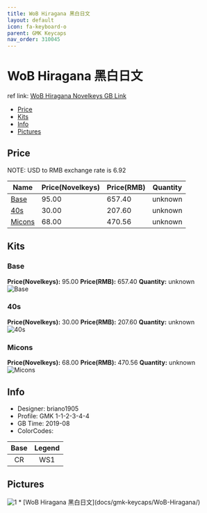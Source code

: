 ```yaml
---
title: WoB Hiragana 黑白日文
layout: default
icon: fa-keyboard-o
parent: GMK Keycaps
nav_order: 310045
---
```


# WoB Hiragana 黑白日文

ref link: [WoB Hiragana Novelkeys GB Link](https://novelkeys.xyz/products/gmk-wob-hiragana)

* [Price](#price)
* [Kits](#kits)
* [Info](#info)
* [Pictures](#pictures)


## Price  
NOTE: USD to RMB exchange rate is 6.92

| Name          | Price(Novelkeys)    |  Price(RMB) | Quantity |
| ------------- | ------------ |  ---------- | -------- |
|[Base](#base)|95.00|657.40|unknown|
|[40s](#40s)|30.00|207.60|unknown|
|[Micons](#micons)|68.00|470.56|unknown|


## Kits
### Base
**Price(Novelkeys):** 95.00    **Price(RMB):** 657.40    **Quantity:** unknown  
<img src="{{ 'assets/images/gmk-keycaps/wobhiragana/kits_pics/base.png' | relative_url }}" alt="Base" class="image featured">

### 40s
**Price(Novelkeys):** 30.00    **Price(RMB):** 207.60    **Quantity:** unknown  
<img src="{{ 'assets/images/gmk-keycaps/wobhiragana/kits_pics/40s.png' | relative_url }}" alt="40s" class="image featured">

### Micons
**Price(Novelkeys):** 68.00    **Price(RMB):** 470.56    **Quantity:** unknown  
<img src="{{ 'assets/images/gmk-keycaps/wobhiragana/kits_pics/micons.png' | relative_url }}" alt="Micons" class="image featured">


## Info
* Designer: briano1905
* Profile: GMK 1-1-2-3-4-4
* GB Time: 2019-08
* ColorCodes:  

Base | Legend
:------:|:------:
CR | WS1


## Pictures
<img src="{{ 'assets/images/gmk-keycaps/wobhiragana/rendering_pics/1.jpg' | relative_url }}" alt="1" class="image featured">
* [WoB Hiragana 黑白日文](docs/gmk-keycaps/WoB-Hiragana/)
